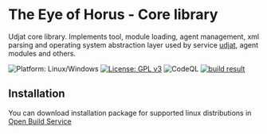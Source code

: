 # The Eye of Horus - Core library

Udjat core library. Implements tool, module loading, agent management, xml parsing and operating system abstraction layer used by service [udjat](../../../udjat), agent modules and others.

![Platform: Linux/Windows](https://img.shields.io/badge/Platform-Linux/Windows-blue.svg)
[![License: GPL v3](https://img.shields.io/badge/License-GPL%20v3-blue.svg)](https://www.gnu.org/licenses/gpl-3.0)
![CodeQL](https://github.com/PerryWerneck/libudjat/workflows/CodeQL/badge.svg?branch=master)
[![build result](https://build.opensuse.org/projects/home:PerryWerneck:udjat/packages/libudjat/badge.svg?type=percent)](https://build.opensuse.org/package/show/home:PerryWerneck:udjat/libudjat)

## Installation

You can download installation package for supported linux distributions in [Open Build Service](https://software.opensuse.org/download.html?project=home%3APerryWerneck%3Audjat&package=libudjat)
